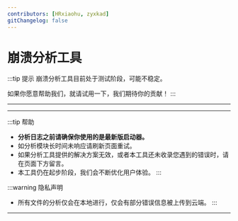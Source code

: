 ```yaml
---
contributors: [HRxiaohu, zyxkad]
gitChangelog: false
---
```


<script setup>
import Analyzer from '../.vitepress/theme/components/Analyzer.vue'
</script>

# 崩溃分析工具

:::tip 提示
崩溃分析工具目前处于测试阶段，可能不稳定。

如果你愿意帮助我们，就请试用一下，我们期待你的贡献！
:::

---

<Analyzer />

---

:::tip 帮助

- **分析日志之前请确保你使用的是最新版启动器。**
- 如分析模块长时间未响应请刷新页面重试。
- 如果分析工具提供的解决方案无效，或者本工具还未收录您遇到的错误时，请在页面下方留言。
- 本工具仍在起步阶段，我们会不断优化用户体验。
:::

:::warning 隐私声明

- 所有文件的分析仅会在本地进行，仅会有部分错误信息被上传到云端。
:::

---
